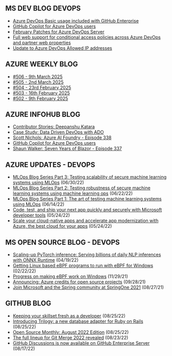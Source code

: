 ## MS DEV BLOG DEVOPS 

<!-- DEVBLOGDEVOPS:START -->
- [Azure DevOps Basic usage included with GitHub Enterprise](https://devblogs.microsoft.com/devops/azure-devops-basic-usage-included-with-github-enterprise/)
- [GitHub Copilot for Azure DevOps users](https://devblogs.microsoft.com/devops/github-copilot-for-azure-devops-users/)
- [February Patches for Azure DevOps Server](https://devblogs.microsoft.com/devops/february-patches-for-azure-devops-server-4/)
- [Full web support for conditional access policies across Azure DevOps and partner web properties](https://devblogs.microsoft.com/devops/full-web-support-for-conditional-access-policies-across-azure-devops-and-partner-web-properties/)
- [Update to Azure DevOps Allowed IP addresses](https://devblogs.microsoft.com/devops/update-to-ado-allowed-ip-addresses/)
<!-- DEVBLOGDEVOPS:END -->


## AZURE WEEKLY BLOG

<!-- AZUREWEEKLY:START -->
- [#506 - 9th March 2025](https://azureweekly.info/issue-506.html)
- [#505 - 2nd March 2025](https://azureweekly.info/issue-505.html)
- [#504 - 23rd February 2025](https://azureweekly.info/issue-504.html)
- [#503 - 16th February 2025](https://azureweekly.info/issue-503.html)
- [#502 - 9th February 2025](https://azureweekly.info/issue-502.html)
<!-- AZUREWEEKLY:END -->

## AZURE INFOHUB BLOG 

<!-- AZUREINFOHUB:START -->
- [Contributor Stories: Deepanshu Katara](https://techcommunity.microsoft.com/t5/microsoft-developer-community/contributor-stories-deepanshu-katara/ba-p/4382588)
- [Case Study: Data Driven DevOps with ADO](https://techcommunity.microsoft.com/t5/apps-on-azure-blog/case-study-data-driven-devops-with-ado/ba-p/4128814)
- [Scott Nichols: Azure AI Foundry - Episode 338](http://feed.azuredevops.show/scott-nichols-azure-ai-foundry-episode-338)
- [GitHub Copilot for Azure DevOps users](https://devblogs.microsoft.com/devops/github-copilot-for-azure-devops-users/)
- [Shaun Walker: Seven Years of Blazor - Episode 337](http://feed.azuredevops.show/shaun-walker-seven-years-of-blazor-episode-337)
<!-- AZUREINFOHUB:END -->


## AZURE UPDATES - DEVOPS 

<!-- AZUREUPDATES:START -->

 - [MLOps Blog Series Part 3: Testing scalability of secure machine learning systems using MLOps](https://azure.microsoft.com/blog/mlops-blog-series-part-3-testing-scalability-of-secure-machine-learning-systems-using-mlops/) (06/30/22)
 - [MLOps Blog Series Part 2: Testing robustness of secure machine learning systems using machine learning ops](https://azure.microsoft.com/blog/mlops-blog-series-part-2-testing-robustness-of-secure-machine-learning-systems-using-machine-learning-ops/) (06/22/22)
 - [MLOps Blog Series Part 1: The art of testing machine learning systems using MLOps](https://azure.microsoft.com/blog/mlops-blog-series-part-1-the-art-of-testing-machine-learning-systems-using-mlops/) (06/14/22)
 - [Code, test, and ship your next app quickly and securely with Microsoft developer tools](https://azure.microsoft.com/blog/code-test-and-ship-your-next-app-quickly-and-securely-with-microsoft-developer-tools/) (05/24/22)
 - [Scale your cloud-native apps and accelerate app modernization with Azure, the best cloud for your apps](https://azure.microsoft.com/blog/scale-your-cloudnative-apps-and-accelerate-app-modernization-with-azure-the-best-cloud-for-your-apps/) (05/24/22)
<!-- AZUREUPDATES:END -->


## MS OPEN SOURCE BLOG - DEVOPS 

<!-- MSOPENSOURCEBLOG:START -->

 - [Scaling-up PyTorch inference: Serving billions of daily NLP inferences with ONNX Runtime](https://cloudblogs.microsoft.com/opensource/2022/04/19/scaling-up-pytorch-inference-serving-billions-of-daily-nlp-inferences-with-onnx-runtime/) (04/19/22)
 - [Getting Linux based eBPF programs to run with eBPF for Windows](https://cloudblogs.microsoft.com/opensource/2022/02/22/getting-linux-based-ebpf-programs-to-run-with-ebpf-for-windows/) (02/22/22)
 - [Progress on making eBPF work on Windows](https://cloudblogs.microsoft.com/opensource/2021/11/29/progress-on-making-ebpf-work-on-windows/) (11/29/21)
 - [Announcing: Azure credits for open source projects](https://cloudblogs.microsoft.com/opensource/2021/09/28/announcing-azure-credits-for-open-source-projects/) (09/28/21)
 - [Join Microsoft and the Spring community at SpringOne 2021](https://cloudblogs.microsoft.com/opensource/2021/08/27/join-microsoft-and-the-spring-community-at-springone-2021/) (08/27/21)
<!-- MSOPENSOURCEBLOG:END -->


## GITHUB BLOG


<!-- GITHUB:START -->

 - [Keeping your skillset fresh as a developer](https://github.blog/2022-08-25-keeping-your-skillset-fresh-as-a-developer/) (08/25/22)
 - [Introducing Trilogy: a new database adapter for Ruby on Rails](https://github.blog/2022-08-25-introducing-trilogy-a-new-database-adapter-for-ruby-on-rails/) (08/25/22)
 - [Open Source Monthly: August 2022 Edition](https://github.blog/2022-08-25-open-source-monthly-august-2022-edition/) (08/25/22)
 - [The full lineup for Git Merge 2022 revealed](https://github.blog/2022-08-23-the-full-lineup-for-git-merge-2022-revealed/) (08/23/22)
 - [GitHub Discussions is now available on GitHub Enterprise Server](https://github.blog/2022-08-17-github-discussions-is-now-available-on-github-enterprise-server/) (08/17/22)
<!-- GITHUB:END -->

